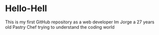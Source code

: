 # Hello-Hell
This is my first GitHub repository as a web developer
Im Jorge a 27 years old Pastry Chef trying to understand the coding world